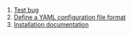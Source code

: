 1. [Test bug](https://github.com/cpnporg/glance/issues/3)
2. [Define a YAML configuration file format](https://github.com/cpnporg/glance/issues/1)
3. [Installation documentation](https://github.com/cpnporg/glance/issues/2)
